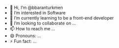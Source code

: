 - 👋 Hi, I’m @bbaranturkmen
- 👀 I’m interested in Software
- 🌱 I’m currently learning to be a front-end developer
- 💞️ I’m looking to collaborate on ...
- 📫 How to reach me ...
- 😄 Pronouns: ...
- ⚡ Fun fact: ...

<!---
bbaranturkmen/bbaranturkmen is a ✨ special ✨ repository because its `README.md` (this file) appears on your GitHub profile.
You can click the Preview link to take a look at your changes.
--->
